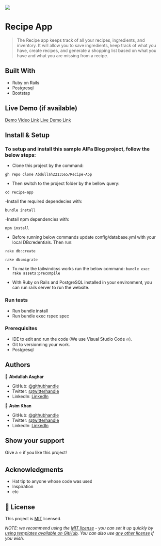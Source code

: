 ![](https://img.shields.io/badge/Microverse-blueviolet)

# Recipe App

> The Recipe app keeps track of all your recipes, ingredients, and inventory. It will allow you to save ingredients, keep track of what you have, create recipes, and generate a shopping list based on what you have and what you are missing from a recipe.


## Built With

- Ruby on Rails
- Postgresql
- Bootstap

## Live Demo (if available)
[Demo Video Link]()
[Live Demo Link](https://livedemo.com)


## Install & Setup

### To setup and install this sample AlFa Blog project, follow the below steps:

- Clone this project by the command:

`gh repo clone Abdullah2213565/Recipe-App`

- Then switch to the project folder by the bellow query:

`cd recipe-app`

-Install the required dependecies with:

`bundle install`

-Install npm dependencies with:

`npm install`

- Before running below commands update config/database.yml with your local DBcredentials. Then run:

`rake db:create`

`rake db:migrate`


- To make the tailwindcss works run the below command:
    `bundle exec rake assets:precompile`


- With Ruby on Rails and PostgreSQL installed in your environment, you can run rails server to run the website.


### Run tests

- Run bundle install
- Run bundle exec rspec spec

### Prerequisites

- IDE to edit and run the code (We use Visual Studio Code 🔥).
- Git to versionning your work.
- Postgresql

## Authors

👤 **Abdullah Asghar**

- GitHub: [@githubhandle]()
- Twitter: [@twitterhandle]()
- LinkedIn: [LinkedIn]()

👤 **Asim Khan**

- GitHub: [@githubhandle]()
- Twitter: [@twitterhandle]()
- LinkedIn: [LinkedIn]()



## Show your support

Give a ⭐️ if you like this project!

## Acknowledgments

- Hat tip to anyone whose code was used
- Inspiration
- etc

## 📝 License

This project is [MIT](./LICENSE) licensed.

_NOTE: we recommend using the [MIT license](https://choosealicense.com/licenses/mit/) - you can set it up quickly by [using templates available on GitHub](https://docs.github.com/en/communities/setting-up-your-project-for-healthy-contributions/adding-a-license-to-a-repository). You can also use [any other license](https://choosealicense.com/licenses/) if you wish._

